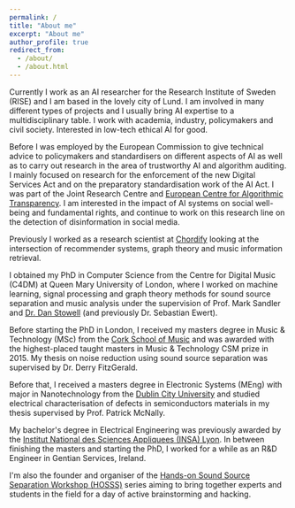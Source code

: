 ```yaml
---
permalink: /
title: "About me"
excerpt: "About me"
author_profile: true
redirect_from:
  - /about/
  - /about.html
---
```

Currently I work as an AI researcher for the Research Institute of Sweden (RISE) and I am based in the lovely city of Lund. I am involved in many different types of projects and I usually bring AI expertise to a multidisciplinary table. I work with academia, industry, policymakers and civil society. Interested in low-tech ethical AI for good.

Before I was employed by the European Commission to give technical advice to policymakers and standardisers on different aspects of AI as well as to carry out research in the area of trustworthy AI and algorithm auditing. I mainly focused on research for the enforcement of the new Digital Services Act and on the preparatory standardisation work of the AI Act.
I was part of the Joint Research Centre and <a href="https://algorithmic-transparency.ec.europa.eu/index_en"> European Centre for Algorithmic Transparency</a>. I am interested in the impact of AI systems on social well-being and fundamental rights, and continue to work on this research line on the detection of disinformation in social media. 

Previously I worked as a research scientist at <a href="https://chordify.net/">Chordify</a> looking at the intersection of recommender systems, graph theory and music information retrieval.

I obtained my PhD in Computer Science from the Centre for Digital Music (C4DM) at Queen Mary University of London, where I worked on machine learning, signal processing and graph theory methods for sound source separation and music analysis under the supervision of Prof. Mark Sandler and <a href="http://www.mcld.co.uk">Dr. Dan Stowell</a> (and previously Dr. Sebastian Ewert).

Before starting the PhD in London, I received my masters degree in Music & Technology (MSc) from the <a href="https://csm.cit.ie/">Cork School of Music</a> and was awarded with the highest-placed taught masters in Music & Technology CSM prize in 2015. My thesis on noise reduction using sound source separation was supervised by Dr. Derry FitzGerald.

Before that, I received a masters degree in Electronic Systems (MEng) with major in Nanotechnology from the <a href="https://www.dcu.ie/">Dublin City University</a> and studied electrical characterisation of defects in semiconductors materials in my thesis supervised by Prof. Patrick McNally.

My bachelor's degree in Electrical Engineering was previously awarded by the <a href="https://www.insa-lyon.fr/">Institut National des Sciences Appliquees (INSA) Lyon</a>. In between finishing the masters and starting the PhD, I worked for a while as an R&D Engineer in Gentian Services, Ireland.

I'm also the founder and organiser of the <a href="https://www.brownpapertickets.com/event/4193488"> Hands-on Sound Source Separation Workshop (HOSSS)</a> series aiming to bring together experts and students in the field for a day of active brainstorming and hacking.
